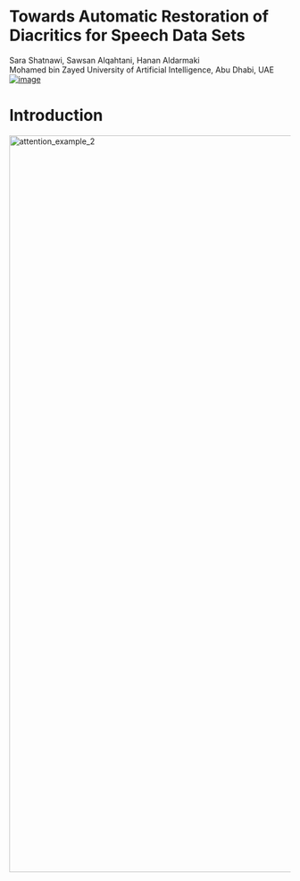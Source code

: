# Towards Automatic Restoration of Diacritics for Speech Data Sets
Sara Shatnawi, Sawsan Alqahtani, Hanan Aldarmaki <br> 
Mohamed bin Zayed University of Artificial Intelligence, Abu Dhabi, UAE <br>
[![image](https://github.com/SaraShatnawi/Diacritization/assets/49264609/11fcd298-8569-417a-93f8-fbd3d6764dd2)](https://arxiv.org/pdf/2311.10771.pdf)

# Introduction



<img width="1318" alt="attention_example_2" src="https://github.com/SaraShatnawi/Diacritization/assets/49264609/09e84346-5682-49a0-aa57-4a2e5a34f7ef">
